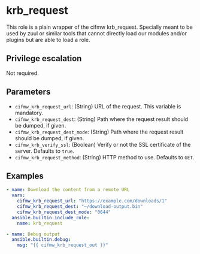 # krb_request

This role is a plain wrapper of the cifmw krb_request.
Specially meant to be used by zuul or similar tools
that cannot directly load our modules and/or plugins but
are able to load a role.

## Privilege escalation

Not required.

## Parameters

* `cifmw_krb_request_url`: (String) URL of the request. This variable is mandatory.
* `cifmw_krb_request_dest`: (String) Path where the request result should be dumped, if given.
* `cifmw_krb_request_dest_mode`: (String) Path where the request result should be dumped, if given.
* `cifmw_krb_verify_ssl`: (Boolean) Verify or not the SSL certificate of the server. Defaults to `true`.
* `cifmw_krb_request_method`: (String) HTTP method to use. Defaults to `GET`.

## Examples

```yaml
- name: Download the content from a remote URL
  vars:
    cifmw_krb_request_url: "https://example.com/downloads/1"
    cifmw_krb_request_dest: "~/download-output.bin"
    cifmw_krb_request_dest_mode: "0644"
  ansible.builtin.include_role:
    name: krb_request

- name: Debug output
  ansible.builtin.debug:
    msg: "{{ cifmw_krb_request_out }}"

```
